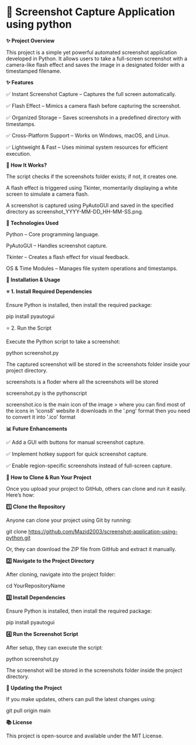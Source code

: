 # 📸 Screenshot Capture Application using python

**✨ Project Overview**

This project is a simple yet powerful automated screenshot application developed in Python. It allows users to take a full-screen screenshot with a camera-like flash effect and saves the image in a designated folder with a timestamped filename.

**✨ Features**

✅ Instant Screenshot Capture – Captures the full screen automatically.

✅ Flash Effect – Mimics a camera flash before capturing the screenshot.

✅ Organized Storage – Saves screenshots in a predefined directory with timestamps.

✅ Cross-Platform Support – Works on Windows, macOS, and Linux.

✅ Lightweight & Fast – Uses minimal system resources for efficient execution.

**🎡 How It Works?**

The script checks if the screenshots folder exists; if not, it creates one.

A flash effect is triggered using Tkinter, momentarily displaying a white screen to simulate a camera flash.

A screenshot is captured using PyAutoGUI and saved in the specified directory as screenshot_YYYY-MM-DD_HH-MM-SS.png.

**💪 Technologies Used**

Python – Core programming language.

PyAutoGUI – Handles screenshot capture.

Tkinter – Creates a flash effect for visual feedback.

OS & Time Modules – Manages file system operations and timestamps.

**🚀 Installation & Usage**

**⭐ 1. Install Required Dependencies**

Ensure Python is installed, then install the required package:

pip install pyautogui

⭐ 2. Run the Script

Execute the Python script to take a screenshot:

python screenshot.py

The captured screenshot will be stored in the screenshots folder inside your project directory.

screenshots is a floder where all the screenshots will be stored

screenshot.py is the pythonscript 

screenshot.ico is the main icon of the image > where you can find most of the icons in 'icons8' website it downloads in the '.png' format then you need to convert it into '.ico' format

**📊 Future Enhancements**

✅ Add a GUI with buttons for manual screenshot capture.

✅ Implement hotkey support for quick screenshot capture.

✅ Enable region-specific screenshots instead of full-screen capture.

**🚀 How to Clone & Run Your Project**

Once you upload your project to GitHub, others can clone and run it easily. Here’s how:

**1️⃣ Clone the Repository**

Anyone can clone your project using Git by running:

git clone https://github.com/Mazid2003/screenshot-application-using-python.git

Or, they can download the ZIP file from GitHub and extract it manually.

**2️⃣ Navigate to the Project Directory**

After cloning, navigate into the project folder:

cd YourRepositoryName

**3️⃣ Install Dependencies**

Ensure Python is installed, then install the required package:

pip install pyautogui

**4️⃣ Run the Screenshot Script**

After setup, they can execute the script:

python screenshot.py

The screenshot will be stored in the screenshots folder inside the project directory.

**📌 Updating the Project**

If you make updates, others can pull the latest changes using:

git pull origin main


**📚 License**

This project is open-source and available under the MIT License.




